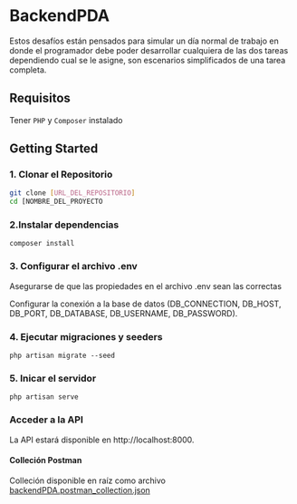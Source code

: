 
# BackendPDA

Estos desafíos están pensados para simular un día normal de trabajo en donde el programador debe poder  desarrollar cualquiera de las dos tareas dependiendo cual se le asigne, son escenarios simplificados de  una tarea completa. 

## Requisitos
Tener `PHP` y `Composer` instalado

## Getting Started

### 1. Clonar el Repositorio

```bash
git clone [URL_DEL_REPOSITORIO]
cd [NOMBRE_DEL_PROYECTO
```

### 2.Instalar dependencias
```shell
composer install
```
### 3. Configurar el archivo .env

Asegurarse de que las propiedades en el archivo .env sean las correctas

Configurar la conexión a la base de datos (DB_CONNECTION, DB_HOST, DB_PORT, DB_DATABASE, DB_USERNAME, DB_PASSWORD).


### 4. Ejecutar migraciones y seeders
```shell
php artisan migrate --seed
```
### 5. Inicar el servidor
```shell
php artisan serve
```
### Acceder a la API
La API estará disponible en http://localhost:8000.
#### Colleción Postman
Colleción disponible en raíz como archivo [backendPDA.postman_collection.json](backendPDA.postman_collection.json)
